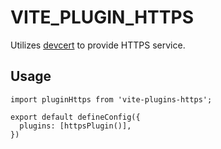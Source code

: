 # VITE_PLUGIN_HTTPS

Utilizes [devcert](https://github.com/childrentime/devcert) to provide HTTPS service.

## Usage

```tsx
import pluginHttps from 'vite-plugins-https';

export default defineConfig({
  plugins: [httpsPlugin()],
})
```
